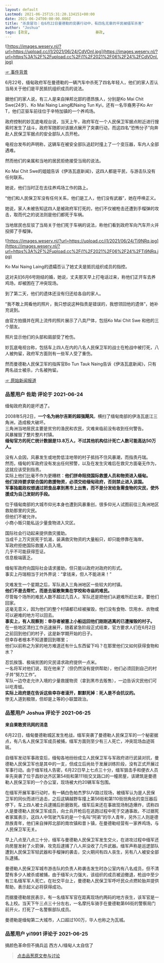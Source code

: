 ```yaml
---
layout: default
Lastmod: 2021-06-25T15:31:20.134151+00:00
date: 2021-06-24T00:00:00.000Z
title: "杀良冒功｜在6月22日曼德勒的突袭行动中，有四名无辜的平民被缅军杀害"
author: "Joshua"
tags: [政变,								暴政,								缅甸,								人工翻译]
---
```


![https://images.weserv.nl/?url=https://upload.cc/i1/2021/06/24/CdVOnI.jpg](https://images.weserv.nl/?url=https%3A%2F%2Fupload.cc%2Fi1%2F2021%2F06%2F24%2FCdVOnI.jpg)  
  
[☞ 事件背景](https://pincong.rocks/article/33442 "https://pincong.rocks/article/33442")  
  
6月22号，缅甸政府军在曼德勒的一辆汽车中杀死了四名年轻人，他们的家人否认当局关于他们是平民抵抗组织成员的说法。  
  
据他们的家人说，有三人是来自掸邦北部的德昂族人，分别是Ko Mai Chit Swe(24岁)、Ko Mai Naing Laing和Naing Tun Kyi，还有一名华裔男子Ko Arr T，他们正驱车前往位于辛特加镇的一个养鸡场。  
  
政府控制的妙瓦底电视台说，当天上午，政府军在一个人民保卫军据点附近进行搜索时发生了战斗，政府军随即对该据点展开了突袭行动，而这四名“恐怖分子”向奔赴人民保卫军据点的安全部队人员开枪。  
  
电视台发布的声明称，这辆车在被安全部队追赶时撞上了一个变压器，车内人全部遇难。  
  
然而他们的亲属和当地的居民拒绝接受当局的说法。  
  
Ko Mai Chit Swe的姐姐告诉《伊洛瓦底新闻》，这四人都是平民，与游击队没有任何联系。  
  
她说，他们当时正在去往养鸡场工作的路上。  
  
“他们和人民保卫军没有任何关系，他们是工人，他们没有武器”，她在呼唤正义。  
  
她说，家人未被告知这四人是被政府军打死的，他们不仅被枪击还遭到手榴弹的攻击，取而代之的说法则是他们都死于车祸。  
  
当地居民也反驳了当局关于他们死于车祸的说法，称他们看到政府军向汽车开火并投掷了手榴弹。  
  
![https://images.weserv.nl/?url=https://upload.cc/i1/2021/06/24/Ti9NRq.jpg](https://images.weserv.nl/?url=https%3A%2F%2Fupload.cc%2Fi1%2F2021%2F06%2F24%2FTi9NRq.jpg)  
  
Ko Mai Naing Laing的遗孀否认了她丈夫是抵抗组织成员的指控。  
  
这对夫妇6月6号刚结的婚，她说，丈夫那天早上打电话过来，称他们正开车去养鸡场，却被困在了冲突现场。  
  
到了第二天，他们的遗体还没有归还给各自的家人。  
  
“我不敢上网看他的照片，我只想说这种指责是错误的，我想领回他的遗体”，她补充说到。  
  
由官方拍摄并在网上流传的照片展示了八具尸体，包括Ko Mai Chit Swe 和他的三个朋友。  
  
照片显示他们的头部和肩部受了枪伤。  
  
妙瓦底电视台称，包括车上四人在内的八名人民保卫军的战士在枪战中被打死，八人被拘留，政府军方面则有一些军人受了重伤。  
  
然而曼德勒人民保卫军的指挥官Bo Tun Tauk Naing告诉《伊洛瓦底新闻》，只有两名战士被杀，六名被拘留。  
  
[☞ 原始新闻报道]( "https://www.irrawaddy.com/news/burma/four-young-civilians-killed-by-myanmar-junta-in-mandalay.html")

            
### 品葱用户 **佐助** 评论于 2021-06-24
        
缅甸政府真的是坏透了。  
  
2008年5月2日，**一个名为纳尔吉斯的超强飓风**，横扫了缅甸南部的伊洛瓦底江三角洲，造成极大破坏。  
三角洲当地居民主要是贫穷的渔民和农民，灾难来临前没有收到任何警告。  
风暴摧毁了整片整片村镇。  
**缅甸官方的死亡统计数据是13.8万人，不过其他机构估计死亡人数可能高达50万人。**  
  
没有人会因，风暴发生或地势低洼地带的村子抵挡不住风暴潮，而指责丹瑞。  
然而，缅甸的军政府没有发出任何预警，以及在发生灾难后在救灾方面毫无作为，这就应该受到指责。  
实际上他们比毫不作为更糟糕：**他们拼命阻挠国际救援人员和物资进入缅甸。**  
**他们坚持要求联合国的救援物资，必须交给缅甸政府，否则禁止进入该国。  
军事独裁政权想通过把食品拿到黑市上出售，而不是分发给急需食物的灾民，使外援成为自己发财的手段。**  
  
位于缅甸南部的大城市仰光本身也遭到风暴重创，很多仰光人试图前往三角洲地区救助那里的灾民。  
但他们不被允许。  
小商小贩只能私运少量食物进入灾区。  
  
国际社会行动起来提供救灾援助。  
当成千上万灾民死于饥渴，装满救灾物资的大量船只，却只能停靠在海岸。  
军政府拒绝国际救援人员入境。  
几乎不可能获得签证。  
信息极端匮乏。  
  
缅甸军政府向国际社会请求援助，但只能以政府对政府的形式。  
事实上丹瑞相当于对外界说：“拿钱来，但人不能进来！”  
  
灾难发生一个星期之后，军队进入三角洲地区一些较大的村镇。  
**他们不是去帮忙，而是去驱散聚集在学校和寺庙的难民。**  
尽管每个场所的难民人数不超过几百人，军队还是把他们从避难所赶出来，要他们回家。  
这毫无意义，因为他们的整个村镇都已经被摧毁，他们没有食物、饮用水、衣物或可以避难的地方可以回去。  
**事实上，有人观察到：幸存者被塞上小船运回他们刚刚逃离的已遭摧毁的村子。**  
在一些地区清扫工作迅速展开，随着紧急阶段正式结束，官方要求人们在6月2日之前回到他们的村子，这是新学期开始的日子。  
但幸存者根本不知道要回到哪里；  
他们以前称之为家的地方难道还有什么东西留下吗？在那里他们又如何获得食物和水？  
  
忍饥挨饿、极端贫困的灾民请求政府提供一点米。  
一名将军对他们说，现在他来了（但仍然没有提供帮助），他们必须回到自己的村子并“努力工作”。  
军队一边夺走允许入境的少量救援物资（拿到黑市去贩售），一边告诉灾民他们可以吃青蛙。  
**实际上政府是在告诉这些幸存者滚开，默默死掉：死人是不会抗议的。**  
惨无人道到极限，但却是上等的小联盟政治。
        


            
### 品葱用户 **Joshua** 评论于 2021-06-25
        
**来自果敢资讯网的消息**  
  
6月22日，缅甸曼德勒城区发生枪战，缅军突袭了曼德勒人民保卫军的一个秘密据点，有八名人民保卫军成员被捕，缅军方面则至少有三人死亡，冲突现场血迹斑斑。  
  
自缅军发动军事政变后，缅甸各地纷纷成立人民保卫军与军政府进行武装对抗，曼德勒人民保卫军也是其中的一支，但成立后尚处于发展训练阶段，没有正式开展过军事行动。由于缅军线人告密，6月22日早上七点三十分，缅军狙击手和便衣人员率先突袭了位于昌妙达齐区第54街和第111街交叉路口的一幢房屋，该建筑是曼德勒人民保卫军的一个办公室，现场被大约20辆军车包围。  
  
在缅军开展军事行动时，有一辆白色帕杰罗SUV路过现场，被缅军认为是人民保卫军的同伙而进行追击，之后这辆越野车撞上第56街和第110街拐角处的变压器后停下，车上四人被士兵逮捕后折磨致死。缅军后来还在事故现场制造爆炸，谎称四人是曼德勒人民保卫军成员，向士兵开枪后在逃跑过程中死于交通事故。不过据死者家属表示，这四人中驾驶汽车的是一个名叫“阿弟”的华人青年，另外三人则是德昂族青年，他们来自掸邦北部的南坎镇和昔卜镇，在曼德勒经营有一家养鸡场，与人民保卫军无关。  
  
早上八点至八点三十分，缅军与曼德勒人民保卫军发生交火，在进攻过程中缅军还向房屋发射了火箭弹，攻克后逮捕了八人并没收了几件武器。缅军声称是巡逻部队遭到人民保卫军轻武器和手榴弹的袭击，交火期间有四人丧生，另有八人被安全部队逮捕。  
  
曼德勒人民保卫军城市游击队的负责人称袭击发生时办公室内有八名成员，但不清楚有多少人被杀或被捕，由于缅军火力强大，该组织的成员被迫撤退，枪战中至少有三名缅军军人死亡。在社交平台上，曼德勒人民保卫军呼吁民众点燃轮胎并提供帮助，表示起义必将获得成功。  
  
而据曼德勒居民表示，有一名缅军军官在距离现场约两码的地方丧生，该军官是一名上校。当天下午三点三十分左右，一名摩托车骑手在曼德勒第66街的警察局门前开火，打死了一名警察部队成员。  
  
曼德勒是缅甸第二大城市，人口超过100万，华人也称之为瓦城。
        


            
### 品葱用户 **yi1991** 评论于 2021-06-25
        
搞颜色革命但不搞兵运 西方人/缅甸人太自信了
        






> [点击品葱原文参与讨论](https://pincong.rocks/article/id-33515__sort_key-agree_count__sort-DESC)

